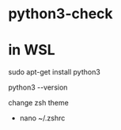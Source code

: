 # python3-check
# in WSL
sudo apt-get install python3

python3 --version


change zsh theme
- nano ~/.zshrc
